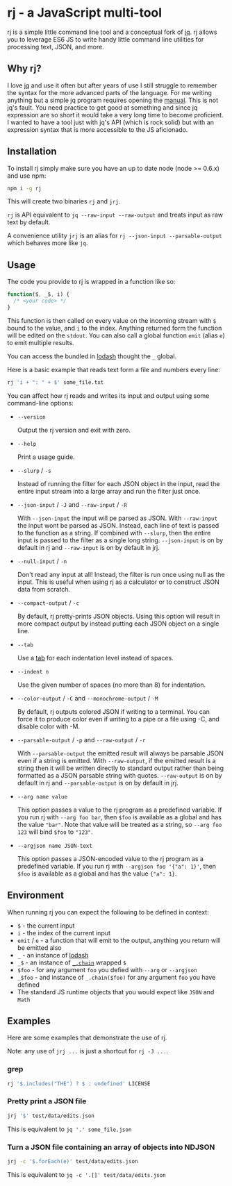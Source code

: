 # rj - a JavaScript multi-tool

rj is a simple little command line tool and a conceptual fork of [jq](https://stedolan.github.io/jq/).
rj allows you to leverage ES6 JS to write handy little command line utilities for processing text, JSON, and more. 
  
  
## Why rj?

I love [jq](https://stedolan.github.io/jq/) and use it often but after years of use I still struggle to remember the syntax for the more advanced parts of the language.
For me writing anything but a simple jq program requires opening the [manual](https://stedolan.github.io/jq/manual/).
This is not jq's fault.
You need practice to get good at something and since jq expression are so short it would take a very long time to become proficient.
I wanted to have a tool just with jq's API (which is rock solid) but with an expression syntax that is more accessible to the JS aficionado.


## Installation

To install rj simply make sure you have an up to date node (node >= 0.6.x) and use npm:

```bash
npm i -g rj
```

This will create two binaries `rj` and `jrj`.

`rj` is API equivalent to `jq --raw-input --raw-output` and treats input as raw text by default.

A convenience utility `jrj` is an alias for `rj --json-input --parsable-output` which behaves more like `jq`.


## Usage

The code you provide to rj is wrapped in a function like so:

```javascript
function($, _$, i) {
  /* <your code> */
}
```

This function is then called on every value on the incoming stream with `$` bound to the value, and `i` to the index.
Anything returned form the function will be edited on the `stdout`.
You can also call a global function `emit` (alias `e`) to emit multiple results.

You can access the bundled in [lodash](https://lodash.com/docs) thought the `_` global.

Here is a basic example that reads text form a file and numbers every line:

```bash
rj 'i + ": " + $' some_file.txt
```

You can affect how rj reads and writes its input and output using some command-line options:

- `--version`

  Output the rj version and exit with zero.
  
- `--help`

  Print a usage guide.  

- `--slurp` / `-s`
  
  Instead of running the filter for each JSON object in the input, read the entire input stream into a large array and run the filter just once.
  
- `--json-input` / `-J` and `--raw-input` / `-R` 
  
  With `--json-input` the input will pe parsed as JSON.
  With `--raw-input` the input wont be parsed as JSON.
  Instead, each line of text is passed to the function as a string.
  If combined with `--slurp`, then the entire input is passed to the filter as a single long string.
  `--json-input` is on by default in rj and `--raw-input` is on by default in jrj.
  
- `--null-input` / `-n`
  
  Don't read any input at all!
  Instead, the filter is run once using null as the input.
  This is useful when using rj as a calculator or to construct JSON data from scratch.
  
- `--compact-output` / `-c`
  
  By default, rj pretty-prints JSON objects.
  Using this option will result in more compact output by instead putting each JSON object on a single line.
  
- `--tab`
  
  Use a [tab](https://www.youtube.com/watch?v=SsoOG6ZeyUI) for each indentation level instead of spaces.
  
- `--indent n`
  
  Use the given number of spaces (no more than 8) for indentation.
  
- `--color-output` / `-C` and `--monochrome-output` / `-M`
  
  By default, rj outputs colored JSON if writing to a terminal. You can force it to produce color even if writing to a pipe or a file using -C, and disable color with -M.
  
- `--parsable-output` / `-p` and `--raw-output` / `-r`
  
  With `--parsable-output` the emitted result will always be parsable JSON even if a string is emitted. 
  With `--raw-output`, if the emitted result is a string then it will be written directly to standard output rather than being formatted as a JSON parsable string with quotes.
  `--raw-output` is on by default in rj and `--parsable-output` is on by default in jrj.
  
- `--arg name value`
  
  This option passes a value to the rj program as a predefined variable.
  If you run rj with `--arg foo bar`, then `$foo` is available as a global and has the value `"bar"`.
  Note that value will be treated as a string, so `--arg foo 123` will bind `$foo` to `"123"`.
  
- `--argjson name JSON-text`
  
  This option passes a JSON-encoded value to the rj program as a predefined variable.
  If you run rj with `--argjson foo '{"a": 1}'`, then `$foo` is available as a global and has the value `{"a": 1}`.


## Environment

When running rj you can expect the following to be defined in context:

- `$` - the current input
- `i` - the index of the current input
- `emit` / `e` - a function that will emit to the output, anything you return will be emitted also
- `_` - an instance of [lodash](lodash.com/docs/)
- `_$` - an instance of [`_.chain`](https://lodash.com/docs#chain) wrapped `$`
- `$foo` - for any argument `foo` you defied with `--arg` or `--argjson`
- `_$foo` - and instance of `_.chain($foo)` for any argument `foo` you have defined
- The standard JS runtime objects that you would expect like `JSON` and `Math`


## Examples

Here are some examples that demonstrate the use of rj.

Note: any use of `jrj ...` is just a shortcut for `rj -J ...`.


### grep

```bash
rj '$.includes("THE") ? $ : undefined' LICENSE
```


### Pretty print a JSON file

```bash
jrj '$' test/data/edits.json
```

This is equivalent to `jq '.' some_file.json`


### Turn a JSON file containing an array of objects into NDJSON

```bash
jrj -c '$.forEach(e)' test/data/edits.json
```

This is equivalent to `jq -c '.[]' test/data/edits.json`
